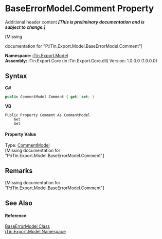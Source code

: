 # BaseErrorModel.Comment Property 
Additional header content _**\[This is preliminary documentation and is subject to change.\]**_

\[Missing <summary> documentation for "P:iTin.Export.Model.BaseErrorModel.Comment"\]

**Namespace:**&nbsp;<a href="ef57ffcc-e95e-b212-5a46-9aa6f5a3511f">iTin.Export.Model</a><br />**Assembly:**&nbsp;iTin.Export.Core (in iTin.Export.Core.dll) Version: 1.0.0.0 (1.0.0.0)

## Syntax

**C#**<br />
``` C#
public CommentModel Comment { get; set; }
```

**VB**<br />
``` VB
Public Property Comment As CommentModel
	Get
	Set
```


#### Property Value
Type: <a href="66ffdea2-01bf-5e72-5880-6ae3681f9145">CommentModel</a><br />\[Missing <value> documentation for "P:iTin.Export.Model.BaseErrorModel.Comment"\]

## Remarks
\[Missing <remarks> documentation for "P:iTin.Export.Model.BaseErrorModel.Comment"\]

## See Also


#### Reference
<a href="2b5dfb29-f0cf-8f2a-2a61-fada3b7b3896">BaseErrorModel Class</a><br /><a href="ef57ffcc-e95e-b212-5a46-9aa6f5a3511f">iTin.Export.Model Namespace</a><br />
